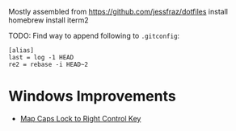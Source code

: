 Mostly assembled from https://github.com/jessfraz/dotfiles
install homebrew
install iterm2

TODO:
Find way to append following to `.gitconfig`:
```
[alias]
last = log -1 HEAD
re2 = rebase -i HEAD~2
```

# Windows Improvements
- [Map Caps Lock to Right Control Key](https://superuser.com/questions/949385/map-capslock-to-control-in-windows-10)